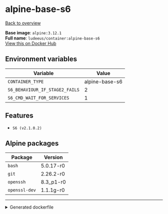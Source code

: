 # alpine-base-s6

[Back to overview](../index.md)

**Base image**: `alpine:3.12.1`  
**Full name**: `ludeeus/container:alpine-base-s6`  
[View this on Docker Hub](https://hub.docker.com/r/ludeeus/container/tags?page=1&name=alpine-base-s6)

## Environment variables

Variable | Value 
-- | --
`CONTAINER_TYPE` | alpine-base-s6
`S6_BEHAVIOUR_IF_STAGE2_FAILS` | 2
`S6_CMD_WAIT_FOR_SERVICES` | 1

## Features

- `S6 (v2.1.0.2)`

## Alpine packages

Package | Version 
-- | --
`bash` | 5.0.17-r0
`git` | 2.26.2-r0
`openssh` | 8.3_p1-r0
`openssl-dev` | 1.1.1g-r0



***
<details>
<summary>Generated dockerfile</summary>

<pre>
FROM alpine:3.12.1

ENV CONTAINER_TYPE=alpine-base-s6
ENV S6_BEHAVIOUR_IF_STAGE2_FAILS=2
ENV S6_CMD_WAIT_FOR_SERVICES=1

COPY rootfs/s6/install /s6/install

RUN  \ 
    apk add --no-cache  \ 
        bash=5.0.17-r0 \ 
        git=2.26.2-r0 \ 
        openssh=8.3_p1-r0 \ 
        openssl-dev=1.1.1g-r0 \ 
    && bash /s6/install \ 
    && rm -R /s6 \ 
    && rm -rf /var/cache/apk/* \ 
    && rm -fr /tmp/* /var/{cache,log}/*




</pre>

<i>This is a generated version of the context used while building the container, some of the labels will not be correct since they use information in the action that publishes the container</i>
</details>
